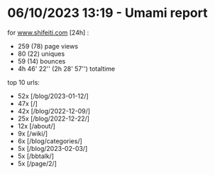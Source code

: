 # 06/10/2023 13:19 - Umami report
for www.shifeiti.com [24h] :

 - 259 (78) page views
 - 80 (22) uniques
 - 59 (14) bounces
 - 4h 46' 22'' (2h 28' 57'') totaltime


top 10 urls:
 - 52x [/blog/2023-01-12/]
 - 47x [/]
 - 42x [/blog/2022-12-09/]
 - 25x [/blog/2022-12-22/]
 - 12x [/about/]
 - 9x [/wiki/]
 - 6x [/blog/categories/]
 - 5x [/blog/2023-02-03/]
 - 5x [/bbtalk/]
 - 5x [/page/2/]


